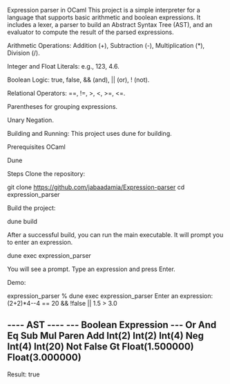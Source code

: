 Expression parser in OCaml
This project is a simple interpreter for a language that supports basic arithmetic and boolean expressions. It includes a lexer, a parser to build an Abstract Syntax Tree (AST), and an evaluator to compute the result of the parsed expressions.

Arithmetic Operations: Addition (+), Subtraction (-), Multiplication (*), Division (/).

Integer and Float Literals: e.g., 123, 4.6.

Boolean Logic: true, false, && (and), || (or), ! (not).

Relational Operators: ==, !=, >, <, >=, <=.

Parentheses for grouping expressions.

Unary Negation.

Building and Running:
This project uses dune for building.

Prerequisites
OCaml

Dune

Steps
Clone the repository:

git clone https://github.com/jabaadamia/Expression-parser
cd expression_parser

Build the project:

dune build

After a successful build, you can run the main executable. It will prompt you to enter an expression.

dune exec expression_parser

You will see a prompt. Type an expression and press Enter.

Demo:

expression_parser % dune exec expression_parser
Enter an expression: (2+2)*4--4 == 20 && !false || 1.5 > 3.0

---- AST ----
--- Boolean Expression ---
Or
  And
    Eq
      Sub
        Mul
          Paren
            Add
              Int(2)
              Int(2)
          Int(4)
        Neg
          Int(4)
      Int(20)
    Not
      False
  Gt
    Float(1.500000)
    Float(3.000000)
------
Result: true

